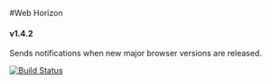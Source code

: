 #Web Horizon
#### v1.4.2

Sends notifications when new major browser versions are released.

[![Build Status](https://travis-ci.org/rgeraldporter/web-horizon.svg?branch=master)](https://travis-ci.org/rgeraldporter/web-horizon)